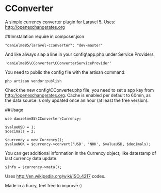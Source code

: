 # CConverter
A simple currency converter plugin for Laravel 5. Uses: http://openexchangerates.org

##Innstalation
require in composer.json 
```
"danielme85/laravel-cconverter": "dev-master"
```

And like always slap a line in your config\app.php under Service Providers
```
'danielme85\CConverter\CConverterServiceProvider'
```

You need to public the config file with the artisan command:
```
php artisan vendor:publish
```

Check the new config\CConverter.php file, you need to set a app key from http://openexchangerates.org.
Cache is enabled per default to 60min, as the data source is only updated once an hour (at least the free version).

##Usage

```
use danielme85\CConverter\Currency;

$valueUSD = 1;
$decimals = 2;

$currency = new Currency();
$valueNOK = $currency->convert('USD', 'NOK', $valueUSD, $decimals);

```

You can get additional information in the Currency object, like datestamp of last currency data update. 
```
$info = $currency->meta();
```

Uses http://en.wikipedia.org/wiki/ISO_4217 codes.

Made in a hurry, feel free to improve :)